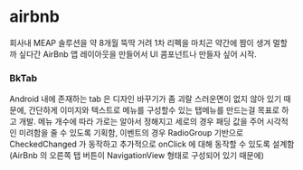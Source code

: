 # airbnb

회사내 MEAP 솔루션을 약 8개월 뚝딱 거려 1차 리펙을 마치곤 약간에 짬이 생겨 멀할까 싶다간 AirBnb 앱 레이아웃을 만들어서 UI 콤포넌트나 만들자 싶어 시작.

### BkTab
Android 내에 존재하는 tab 은 디자인 바꾸기가 좀 괴랄 스러운면이 없지 않아 있기 때문에, 간단하게 이미지와 텍스트로 메뉴를 구성할수 있는 탭메뉴를 만드는걸 목표로 하고 개발.
메뉴 개수에 따라 가로는 알아서 정해지고 세로의 경우 패딩 값을 주어 시각적인 미려함을 줄 수 있도록 기획함, 이벤트의 경우 RadioGroup 기반으로 CheckedChanged 가 동작하고 추가적으로 onClick 에 대해 동작할 수 있도록 설계함 (AirBnb 의 오른쪽 탭 버튼이 NavigationView 형태로 구성되어 있기 때문에)


